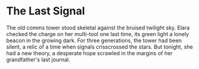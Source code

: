 # The Last Signal

The old comms tower stood skeletal against the bruised twilight sky. Elara checked the charge on her multi-tool one last time, its green light a lonely beacon in the growing dark. For three generations, the tower had been silent, a relic of a time when signals crisscrossed the stars. But tonight, she had a new theory, a desperate hope scrawled in the margins of her grandfather's last journal.